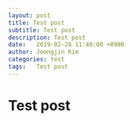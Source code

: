 ```yaml
---
layout: post
title: Test post
subtitle: Test post
description: Test post
date:   2019-02-28 11:40:00 +0900
author: Jeongjin Kim
categories: test
tags:	Test post
---
```


# Test post
